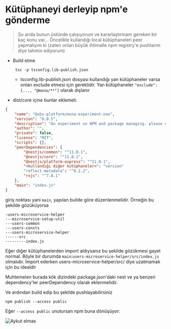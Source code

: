 # Kütüphaneyi derleyip npm'e gönderme

> Şu anda bunun üstünde çalışıyorum ve kararlaştırmam gereken bir kaç konu var... Öncelikle kullandığı local kütüphaneleri peer yapmalıyım ki (zaten onları büyük ihtimalle npm registry'e pushlarım diye tahmin ediyorum)

- Build etme
    <!-- `nest build core --tsc` -->

    ` tsc -p tsconfig.lib-publish.json`

    - tsconfig.lib-publish.json dosyası kullandığı yan kütüphaneler varsa onları exclude etmesi için gereklidir. Yan kütüphaneler `"exclude": [..., "@mona/**"]` olarak dışlanır

- dist/core içine bunlar eklemeli:

```JSON
{
    "name": "@ubs-platform/mona-experiment-one",
    "version": "0.0.5",
    "description": "An experiment on NPM and package managing. please do not install",
    "author": "",
    "private": false,
    "license": "MIT",
    "scripts": {},
    "peerDependencies": {
        "@nestjs/common": "^11.0.1",
        "@nestjs/core": "^11.0.1",
        "@nestjs/platform-express": "^11.0.1",
        "<kullandığı diğer kütüphaneler>": "version"
        "reflect-metadata": "^0.2.2",
        "rxjs": "^7.8.1"
    },
    "main": "index.js"
}

```

giriş noktası yani `main`, yapılan builde göre düzenlenmelidir. Örneğin bu şekilde gözüküyorsa

```
-users-microservice-helper
---microservice-setup-util
---users-common
---users-consts
---users-microservice-helper
------src
---------index.js
```

Eğer diğer kütüphanelerden import aldıysanız bu şekilde gözükmesi gayet normal.
Böyle bir durumda `main`:`users-microservice-helper/src/index.js` olmalıdır. İmport ederken users-microservice-helper/src/ diye uzatmamak için bu idealdir

Muhtemelen burada kök dizindeki package.json'daki nest ve ya benzeri dependency'ler peerDependency olarak eklenmelidir.

Ve ardından build edip bu şekilde pushlayabilirsiniz

```
npm publish --access public
```

Eğer `--access public` unutursan npm buna dönüşüyor:

![Aykut elmas](https://media.tenor.com/0zqGGmG01tcAAAAM/bana-para-ver.gif)
